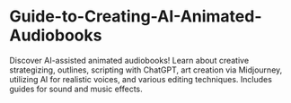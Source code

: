 # Guide-to-Creating-AI-Animated-Audiobooks
Discover AI-assisted animated audiobooks! Learn about creative strategizing, outlines, scripting with ChatGPT, art creation via Midjourney, utilizing AI for realistic voices, and various editing techniques. Includes guides for sound and music effects.
